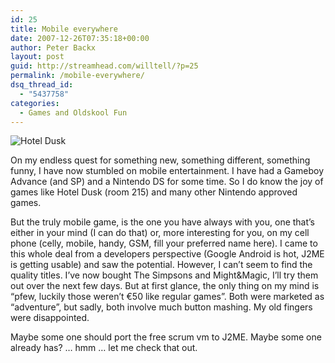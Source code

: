 ```yaml
---
id: 25
title: Mobile everywhere
date: 2007-12-26T07:35:18+00:00
author: Peter Backx
layout: post
guid: http://streamhead.com/willtell/?p=25
permalink: /mobile-everywhere/
dsq_thread_id:
  - "5437758"
categories:
  - Games and Oldskool Fun
---
```

![Hotel Dusk](http://streamhead.com/wp-content/uploads/2007/12/ss_preview_ntr_hoteldusk215_ss02.jpg)

On my endless quest for something new, something different, something funny, I have now stumbled on mobile entertainment. I have had a Gameboy Advance (and SP) and a Nintendo DS for some time. So I do know the joy of games like Hotel Dusk (room 215) and many other Nintendo approved games.

But the truly mobile game, is the one you have always with you, one that&#8217;s either in your mind (I can do that) or, more interesting for you, on my cell phone (celly, mobile, handy, GSM, fill your preferred name here). I came to this whole deal from a developers perspective (Google Android is hot, J2ME is getting usable) and saw the potential. However, I can&#8217;t seem to find the quality titles. I&#8217;ve now bought The Simpsons and Might&Magic, I&#8217;ll try them out over the next few days. But at first glance, the only thing on my mind is &#8220;pfew, luckily those weren&#8217;t €50 like regular games&#8221;. Both were marketed as &#8220;adventure&#8221;, but sadly, both involve much button mashing. My old fingers were disappointed.

Maybe some one should port the free scrum vm to J2ME. Maybe some one already has? &#8230; hmm &#8230; let me check that out.

<!-- AddThis Advanced Settings generic via filter on the_content -->

<!-- AddThis Share Buttons generic via filter on the_content -->